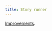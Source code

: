 ```yaml
---
title: Story runner
---
```


[Improvements](http://blog.davidchelimsky.net/articles/2007/10/22/plain-text-stories-on-rails).
